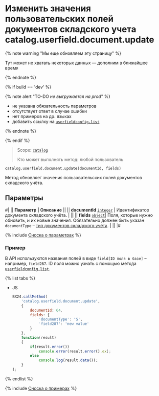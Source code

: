# Изменить значения пользовательских полей документов складского учета catalog.userfield.document.update

{% note warning "Мы еще обновляем эту страницу" %}

Тут может не хватать некоторых данных — дополним в ближайшее время

{% endnote %}

{% if build == 'dev' %}

{% note alert "TO-DO _не выгружается на prod_" %}

- не указана обязательность параметров
- отсутствует ответ в случае ошибки 
- нет примеров на др. языках
- добавить ссылку на [`userfieldconfig.list`](.)
  
{% endnote %}

{% endif %}

> Scope: [`catalog`](../../scopes/permissions.md)
>
> Кто может выполнять метод: любой пользователь

```http
catalog.userfield.document.update(documentId, fields)
```

Метод обновляет значения пользовательских полей документов складского учёта.

## Параметры

#|
|| **Параметр** | **Описание**  ||
|| **documentId** 
[`integer`](../../data-types.md) | Идентификатор документа складского учёта. | ||
|| **fields** 
[`object`](../../data-types.md)| Поля, которые нужно обновить, и их новые значения. Обязательно должен быть указан `documentType` – [тип документов складского учёта](../enum/catalog-enum-get-store-document-types.md). | ||
|#

{% include [Сноска о параметрах](../../../_includes/required.md) %}

### Пример

В API используются названия полей в виде `field[ID поля в базе]` – например, `field287`. ID поля можно узнать с помощью метода [`userfieldconfig.list`](.).

{% list tabs %}

- JS

    ```js
    BX24.callMethod(
        'catalog.userfield.document.update',
        {
            documentId: 64,
            fields: {
                'documentType': 'S',
                'field287': 'new value'
            }
        },
        function(result)
        {
            if(result.error())
                console.error(result.error().ex);
            else
                console.log(result.data());
        }
    );
    ```

{% endlist %}

{% include [Сноска о примерах](../../../_includes/examples.md) %}
